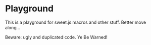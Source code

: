 # Playground

This is a playground for sweet.js macros and other stuff. Better move along...

Beware: ugly and duplicated code. Ye Be Warned!

